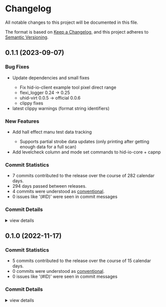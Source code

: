 # Changelog

All notable changes to this project will be documented in this file.

The format is based on [Keep a Changelog](https://keepachangelog.com/en/1.0.0/),
and this project adheres to [Semantic Versioning](https://semver.org/spec/v2.0.0.html).

## 0.1.1 (2023-09-07)

### Bug Fixes

 - <csr-id-62af0b510a7399645469e72f10fbfeffdb5edc7a/> Update dependencies and small fixes
   - Fix hid-io-client example tool pixel direct range
   - flexi_logger 0.24 -> 0.25
   - uhid-virt 0.0.5 -> official 0.0.6
   - clippy fixes
 - <csr-id-559757292afa1cb1e7a8d0ee28d75a3ae8a26ab2/> latest clippy warnings (format string identifiers)

### New Features

 - <csr-id-87cd06d6ea76bebb924629d86fb78fa5b9f67fe2/> Add hall effect manu test data tracking
   - Supports partial strobe data updates (only printing after getting
     enough data for a full scan)
 - <csr-id-6d44300e247b0e74459c8e2ad54061b5346a01ce/> Add levelcheck column and mode set commands to hid-io-core + capnp

### Commit Statistics

<csr-read-only-do-not-edit/>

 - 7 commits contributed to the release over the course of 282 calendar days.
 - 294 days passed between releases.
 - 4 commits were understood as [conventional](https://www.conventionalcommits.org).
 - 0 issues like '(#ID)' were seen in commit messages

### Commit Details

<csr-read-only-do-not-edit/>

<details><summary>view details</summary>

 * **Uncategorized**
    - Release hid-io-protocol v0.1.6, hid-io-core v0.1.4 ([`42068a7`](https://github.com/hid-io/hid-io-core/commit/42068a7989235bbc28888d1c705a425da26ec5fd))
    - Add hall effect manu test data tracking ([`87cd06d`](https://github.com/hid-io/hid-io-core/commit/87cd06d6ea76bebb924629d86fb78fa5b9f67fe2))
    - Add levelcheck column and mode set commands to hid-io-core + capnp ([`6d44300`](https://github.com/hid-io/hid-io-core/commit/6d44300e247b0e74459c8e2ad54061b5346a01ce))
    - Release hid-io-protocol v0.1.5, hid-io-core v0.1.3 ([`95088fc`](https://github.com/hid-io/hid-io-core/commit/95088fc5e913226d1f55b3d83ec8a7553b916368))
    - Update dependencies and small fixes ([`62af0b5`](https://github.com/hid-io/hid-io-core/commit/62af0b510a7399645469e72f10fbfeffdb5edc7a))
    - Latest clippy warnings (format string identifiers) ([`5597572`](https://github.com/hid-io/hid-io-core/commit/559757292afa1cb1e7a8d0ee28d75a3ae8a26ab2))
    - Release hid-io-protocol v0.1.4, hid-io-core v0.1.2 ([`6906d29`](https://github.com/hid-io/hid-io-core/commit/6906d29ea854e02dbf58ef6531b4468362c0abb3))
</details>

## 0.1.0 (2022-11-17)

### Commit Statistics

<csr-read-only-do-not-edit/>

 - 5 commits contributed to the release over the course of 15 calendar days.
 - 0 commits were understood as [conventional](https://www.conventionalcommits.org).
 - 0 issues like '(#ID)' were seen in commit messages

### Commit Details

<csr-read-only-do-not-edit/>

<details><summary>view details</summary>

 * **Uncategorized**
    - Release hid-io-core v0.1.1, hid-io-client v0.1.0 ([`cd719ea`](https://github.com/hid-io/hid-io-core/commit/cd719eab05608bced35ace8f2f41f815631fca29))
    - Initial CHANGELOG.md ([`173872e`](https://github.com/hid-io/hid-io-core/commit/173872ec9e1a2d0dfc95e607f0a6abc250947e29))
    - Typo ([`3f1db58`](https://github.com/hid-io/hid-io-core/commit/3f1db58dd0fd72aa9a1f3748cd15d7a7a810e525))
    - Update hid-io-client README.md ([`400b754`](https://github.com/hid-io/hid-io-core/commit/400b75453d21cb7e40cb93b68a4c78d7fc4468e2))
    - Adding hid-io-client ([`77e5bd6`](https://github.com/hid-io/hid-io-core/commit/77e5bd6aa17a417939fec4bfba5f8ad2f6ee7ac5))
</details>


